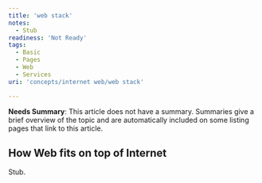 ```yaml
---
title: 'web stack'
notes:
  - Stub
readiness: 'Not Ready'
tags:
  - Basic
  - Pages
  - Web
  - Services
uri: 'concepts/internet web/web stack'

---
```

**Needs Summary**: This article does not have a summary. Summaries give a brief overview of the topic and are automatically included on some listing pages that link to this article.

## How Web fits on top of Internet

Stub.
